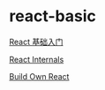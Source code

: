 # react-basic
[React 基础入门](https://segmentfault.com/u/zhangyatao/articles?page=2)

[React Internals](http://www.mattgreer.org/)

[Build Own React](https://github.com/hexacta/didact)
